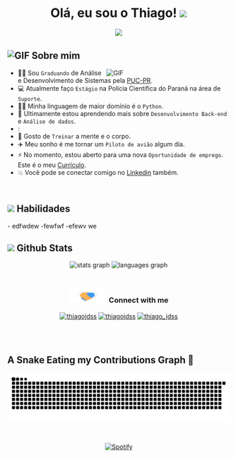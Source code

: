 
<!-- Titulo -->
<h1 align="center">Olá, eu sou o Thiago! <img src="https://media.giphy.com/media/hvRJCLFzcasrR4ia7z/giphy.gif" width="35"></h1>

<p align="center">
  <a href="https://github.com/DenverCoder1/readme-typing-svg"><img src="https://readme-typing-svg.herokuapp.com/?font=Time+New+Roman&color=%23C8BE25&size=25&center=true&vCenter=true&width=600&height=100&lines=Backend+development+student+@thiago_jdss;Computer+Science+Student;Competitive+Programmer;2x+ACPC+Finalist;Expert+on+Codeforces;Division+1+on+Codechef+(5+Stars);4+Kyu+on+Atcoder;Always+learning+new+things"></a>

<!-- Sobre mim -->
## <picture><img alt="GIF" src = "https://github.com/7oSkaaa/7oSkaaa/blob/main/Images/about_me.gif?raw=true" width = 50px></picture> Sobre mim 
<picture><img align="right" alt="GIF" src="https://github.com/7oSkaaa/7oSkaaa/blob/main/Images/Right_Side.gif?raw=true" width = 280px></picture>

- :man_student: Sou `Graduando` de Análise e Desenvolvimento de Sistemas pela [PUC-PR](https://www.pucpr.br/).
- :computer: Atualmente faço `Estágio` na Polícia Científica do Paraná na área de `Suporte`.
- :man_technologist: Minha linguagem de maior domínio é o `Python`.
- :telescope: Ultimamente estou aprendendo mais sobre `Desenvolvimento Back-end` e `Análise de dados`.
- :
- :muscle: Gosto de `Treinar` a mente e o corpo.
- :airplane: Meu sonho é me tornar um `Piloto de avião` algum dia. 
- :zap: No momento, estou aberto para uma nova `Oportunidade de emprego`. Este é o meu [Currículo](https://drive.google.com/file/d/134BpYSB0BQnvGncPxTQMulNObYRTWu7p/view?usp=sharing).
- :boom: Você pode se conectar comigo no [Linkedin](https://www.linkedin.com/in/thiagojdss/) também.
<br>
<!-- 	I am a competitive programmer at `Codeforces`, `Atcoder`, `Leetcode`, `Codechef`, `Google Contests`. -->
<!-- - :trophy: 2x `ACPC` Finalist. -->

<!-- Linguagens -->
## <img src="https://media2.giphy.com/media/QssGEmpkyEOhBCb7e1/giphy.gif?cid=ecf05e47a0n3gi1bfqntqmob8g9aid1oyj2wr3ds3mg700bl&rid=giphy.gif" width ="25"> <b>Habilidades</b><br> 
<div>

<p align="center">
<div align="left">
- edfwdew
-fewfwf 
-efewv we
</div>

<!-- Git Status -->
## <img src="https://media.giphy.com/media/iY8CRBdQXODJSCERIr/giphy.gif" width="35"> <b>Github Stats</b>
	
<div align="center">
  <img src="https://github-readme-stats.vercel.app/api?hide_title=false&hide_rank=false&show_icons=true&include_all_commits=true&count_private=true&disable_animations=false&theme=github_dark&locale=pt-br&hide_border=false&username=thzzao" height="150" alt="stats graph"  />
  <img src="https://github-readme-stats.vercel.app/api/top-langs?locale=pt-br&hide_title=false&layout=compact&card_width=320&langs_count=6&theme=github_dark&hide_border=false&username=thzzao" height="150" alt="languages graph"  />
</div>
<br>

<!-- Redes Sociais -->
<!-- ## <img src="https://github.com/0xAbdulKhalid/0xAbdulKhalid/raw/main/assets/mdImages/handshake.gif" width ="80"> <b>Conecte-se comigo</b> -->
<h3 align="center" > <img src="https://github.com/0xAbdulKhalid/0xAbdulKhalid/raw/main/assets/mdImages/handshake.gif" width="80" style="margin-right: 10px;">Connect with me</h3>
<div align="center">
  <a href="https://www.linkedin.com/in/thiagojdss/" target="blank"><img align="center"
      src="https://raw.githubusercontent.com/rahuldkjain/github-profile-readme-generator/master/src/images/icons/Social/linked-in-alt.svg"
      alt="thiagojdss" height="30" width="40" /></a>
  <a href="https://www.facebook.com/thiagojdss" target="blank"><img align="center"
      src="https://raw.githubusercontent.com/rahuldkjain/github-profile-readme-generator/master/src/images/icons/Social/facebook.svg"
      alt="thiagojdss" height="32" width="42" /></a>
  <a href="https://www.instagram.com/thiago_jdss/" target="blank"><img align="center"
      src="https://raw.githubusercontent.com/rahuldkjain/github-profile-readme-generator/master/src/images/icons/Social/instagram.svg"
      alt="thiago_jdss" height="32" width="42" /></a>
<!--   <a href = "mailto: thiago.souza1160gmail.com"><img align="center" 
      src="https://seeklogo.com/images/G/gmail-new-2020-logo-32DBE11BB4-seeklogo.com.png" alt="thiago.souza@gmail.com" height="28" width="38"/></a> -->
</p>
</div>
<br>
<br>

<!-- Cobrinha -->
## A Snake Eating my Contributions Graph 🐍	
<p align = "center">
	<img src = "https://github.com/7oSkaaa/7oSkaaa/blob/output/github-contribution-grid-snake.svg?" alt = "Snake Game"/>
</p>


<!-- Spotify -->
&nbsp;<div align="center">[![Spotify](https://novatorem.vercel.app/api/spotify?background_color=0d1117&border_color=ffffff)](https://open.spotify.com/user/thiago.santos1160)</div>


<!--
**Thzzao/Thzzao** is a ✨ _special_ ✨ repository because its `README.md` (this file) appears on your GitHub profile.

Here are some ideas to get you started:

- 🔭 I’m currently working on ...
- 🌱 I’m currently learning ...
- 👯 I’m looking to collaborate on ...
- 🤔 I’m looking for help with ...
- 💬 Ask me about ...
- 📫 How to reach me: ...
- 😄 Pronouns: ...
- ⚡ Fun fact: ...
-->
